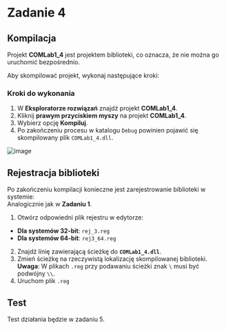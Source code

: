 # Zadanie 4 

## Kompilacja

Projekt **COMLab1_4** jest projektem biblioteki, co oznacza, że nie można go uruchomić bezpośrednio.  

Aby skompilować projekt, wykonaj następujące kroki:

### Kroki do wykonania

1. W **Eksploratorze rozwiązań** znajdź projekt **COMLab1_4**.
2. Kliknij **prawym przyciskiem myszy** na projekt **COMLab1_4**.
3. Wybierz opcję **Kompiluj**.
4. Po zakończeniu procesu w katalogu `Debug` powinien pojawić się skompilowany plik `COMLab1_4.dll`.

![image](https://github.com/user-attachments/assets/bcb43649-baf0-403c-a243-c0a4340813da)

## Rejestracja biblioteki

Po zakończeniu kompilacji konieczne jest zarejestrowanie biblioteki w systemie:  
Analogicznie jak w **Zadaniu 1**.

1. Otwórz odpowiedni plik rejestru w edytorze:
 - **Dla systemów 32-bit**: `rej_3.reg`
 - **Dla systemów 64-bit**: `rej3_64.reg`
2. Znajdź linię zawierającą ścieżkę do **`COMLab1_4.dll`**.
3. Zmień ścieżkę na rzeczywistą lokalizację skompilowanej biblioteki.  
 **Uwaga**: W plikach `.reg` przy podawaniu ścieżki znak `\` musi być podwójny `\\`.
4. Uruchom plik `.reg`

## Test
Test działania będzie w zadaniu 5.

